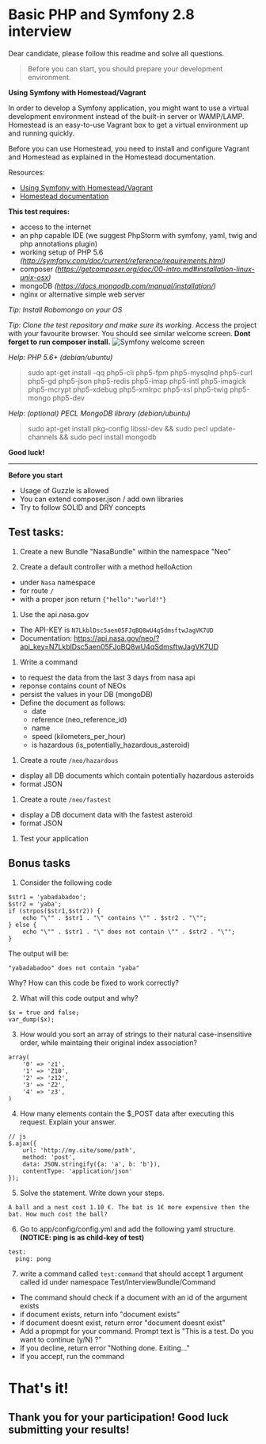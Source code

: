 # Basic PHP and Symfony 2.8 interview

Dear candidate, please follow this readme and solve all questions.

> Before you can start, you should prepare your development environment.

**Using Symfony with Homestead/Vagrant**

In order to develop a Symfony application, you might want to use a virtual development environment instead of the built-in server or WAMP/LAMP. Homestead is an easy-to-use Vagrant box to get a virtual environment up and running quickly.

Before you can use Homestead, you need to install and configure Vagrant and Homestead as explained in the Homestead documentation.

Resources:
- [Using Symfony with Homestead/Vagrant](http://symfony.com/doc/current/cookbook/workflow/homestead.html)
- [Homestead documentation](http://laravel.com/docs/homestead#installation-and-setup)


**This test requires:**
- access to the internet
- an php capable IDE (we suggest PhpStorm with symfony, yaml, twig and php annotations plugin)
- working setup of PHP 5.6 *(http://symfony.com/doc/current/reference/requirements.html)*
- composer *(https://getcomposer.org/doc/00-intro.md#installation-linux-unix-osx)*
- mongoDB *(https://docs.mongodb.com/manual/installation/)*
- nginx or alternative simple web server

*Tip: Install Robomongo on your OS*

*Tip: Clone the test repository and make sure its working.*
Access the project with your favourite browser. You should see similar welcome screen. **Dont forget to run composer install.**
![Symfony welcome screen](https://raw.githubusercontent.com/OskHa/php_interview_test/master/symfony_screenshot.png)

*Help: PHP 5.6+ (debian/ubuntu)*
> sudo apt-get install -qq php5-cli php5-fpm php5-mysqlnd php5-curl php5-gd php5-json php5-redis php5-imap php5-intl php5-imagick php5-mcrypt php5-xdebug php5-xmlrpc php5-xsl php5-twig php5-mongo php5-dev

*Help: (optional) PECL MongoDB library (debian/ubuntu)*
> sudo apt-get install pkg-config libssl-dev && sudo pecl update-channels && sudo pecl install mongodb

**Good luck!**


--------


**Before you start**
- Usage of Guzzle is allowed
- You can extend composer.json / add own libraries
- Try to follow SOLID and DRY concepts


## Test tasks:


1. Create a new Bundle "NasaBundle" within the namespace "Neo"

1. Create a default controller with a method helloAction 
  * under `Nasa` namespace
  * for route `/`
  * with a proper json return `{"hello":"world!"}`

1. Use the api.nasa.gov
  * The API-KEY is `N7LkblDsc5aen05FJqBQ8wU4qSdmsftwJagVK7UD`
  * Documentation: https://api.nasa.gov/neo/?api_key=N7LkblDsc5aen05FJqBQ8wU4qSdmsftwJagVK7UD
  
1. Write a command
  * to request the data from the last 3 days from nasa api
  * reponse contains count of NEOs
  * persist the values in your DB (mongoDB)
  * Define the document as follows:
    * date
    * reference (neo_reference_id)
    * name
    * speed (kilometers_per_hour)
    * is hazardous (is_potentially_hazardous_asteroid)

1. Create a route `/neo/hazardous`
  * display all DB documents which contain potentially hazardous asteroids
  * format JSON

1. Create a route `/neo/fastest`
  * display a DB document data with the fastest asteroid
  * format JSON
  
1. Test your application



## Bonus tasks

1. Consider the following code
```
$str1 = 'yabadabadoo';
$str2 = 'yaba';
if (strpos($str1,$str2)) {
    echo "\"" . $str1 . "\" contains \"" . $str2 . "\"";
} else {
    echo "\"" . $str1 . "\" does not contain \"" . $str2 . "\"";
}
```

The output will be:

`"yabadabadoo" does not contain "yaba"`

Why? How can this code be fixed to work correctly?

2. What will this code output and why?

```
$x = true and false;
var_dump($x);
```

3. How would you sort an array of strings to their natural case-insensitive order, while maintaing their original index association?

```
array(
	'0' => 'z1',
	'1' => 'Z10',
	'2' => 'z12',
	'3' => 'Z2',
	'4' => 'z3',
)
```
  
4. How many elements contain the $_POST data after executing this request. Explain your answer.

```
// js
$.ajax({
    url: 'http://my.site/some/path',
    method: 'post',
    data: JSON.stringify({a: 'a', b: 'b'}),
    contentType: 'application/json'
});
```
  
5. Solve the statement. Write down your steps.

```
A ball and a nest cost 1.10 €. The bat is 1€ more expensive then the bat. How much cost the ball?
```

6. Go to app/config/config.yml and add the following yaml structure. **(NOTICE: ping is as child-key of test)**
```
test:
  ping: pong
```

7. write a command called `test:command` that should accept 1 argument called id under namespace Test/InterviewBundle/Command
  * The command should check if a document with an id of the argument exists
  * if document exists, return info "document exists"
  * if document doesnt exist, return error "document doesnt exist"
  * Add a propmpt for your command. Prompt text is "This is a test. Do you want to continue (y/N) ?"
  * If you decline, return error "Nothing done. Exiting..."
  * If you accept, run the command


# That's it!
## Thank you for your participation! Good luck submitting your results!
